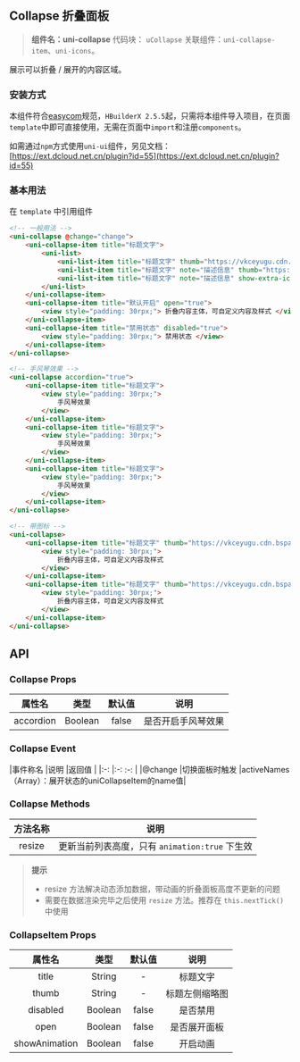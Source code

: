 

## Collapse 折叠面板
> **组件名：uni-collapse**
> 代码块： `uCollapse`
> 关联组件：`uni-collapse-item`、`uni-icons`。


展示可以折叠 / 展开的内容区域。

### 安装方式

本组件符合[easycom](https://uniapp.dcloud.io/collocation/pages?id=easycom)规范，`HBuilderX 2.5.5`起，只需将本组件导入项目，在页面`template`中即可直接使用，无需在页面中`import`和注册`components`。

如需通过`npm`方式使用`uni-ui`组件，另见文档：[https://ext.dcloud.net.cn/plugin?id=55](https://ext.dcloud.net.cn/plugin?id=55)

### 基本用法

在 ``template`` 中引用组件 

```html
<!-- 一般用法 -->
<uni-collapse @change="change">
    <uni-collapse-item title="标题文字">
        <uni-list>
            <uni-list-item title="标题文字" thumb="https://vkceyugu.cdn.bspapp.com/VKCEYUGU-dc-site/460d46d0-4fcc-11eb-8ff1-d5dcf8779628.png"></uni-list-item>
            <uni-list-item title="标题文字" note="描述信息" thumb="https://vkceyugu.cdn.bspapp.com/VKCEYUGU-dc-site/460d46d0-4fcc-11eb-8ff1-d5dcf8779628.png"></uni-list-item>
            <uni-list-item title="标题文字" note="描述信息" show-extra-icon="true" :extra-icon="{color: '#4cd964',size: '22',type: 'spinner'}"></uni-list-item>
        </uni-list>
    </uni-collapse-item>
    <uni-collapse-item title="默认开启" open="true">
        <view style="padding: 30rpx;"> 折叠内容主体，可自定义内容及样式 </view>
    </uni-collapse-item>
    <uni-collapse-item title="禁用状态" disabled="true">
        <view style="padding: 30rpx;"> 禁用状态 </view>
    </uni-collapse-item>
</uni-collapse>

<!-- 手风琴效果 -->
<uni-collapse accordion="true">
    <uni-collapse-item title="标题文字">
        <view style="padding: 30rpx;">
            手风琴效果
        </view>
    </uni-collapse-item>
    <uni-collapse-item title="标题文字">
        <view style="padding: 30rpx;">
            手风琴效果
        </view>
    </uni-collapse-item>
    <uni-collapse-item title="标题文字">
        <view style="padding: 30rpx;">
            手风琴效果
        </view>
    </uni-collapse-item>
</uni-collapse>

<!-- 带图标 -->
<uni-collapse>
    <uni-collapse-item title="标题文字" thumb="https://vkceyugu.cdn.bspapp.com/VKCEYUGU-dc-site/460d46d0-4fcc-11eb-8ff1-d5dcf8779628.png">
        <view style="padding: 30rpx;">
            折叠内容主体，可自定义内容及样式
        </view>
    </uni-collapse-item>
    <uni-collapse-item title="标题文字" thumb="https://vkceyugu.cdn.bspapp.com/VKCEYUGU-dc-site/460d46d0-4fcc-11eb-8ff1-d5dcf8779628.png">
        <view style="padding: 30rpx;">
            折叠内容主体，可自定义内容及样式
        </view>
    </uni-collapse-item>
</uni-collapse>
```

## API

### Collapse Props

|属性名		|类型	|默认值	|说明				|
|:-:		|:-:	|:-:	|:-:				|
|accordion	|Boolean|false	|是否开启手风琴效果	|


### Collapse Event

|事件称名	|说明			|返回值												|
|:-:		|:-:			:-:													|
|@change	|切换面板时触发	|activeNames（Array）：展开状态的uniCollapseItem的name值|


### Collapse Methods

|方法名称	|说明														|
|:-:		|:-:														|
|resize	|更新当前列表高度，只有 `animation:true` 下生效|


> **提示**
> - resize 方法解决动态添加数据，带动画的折叠面板高度不更新的问题
> - 需要在数据渲染完毕之后使用 `resize` 方法。推荐在 `this.nextTick()` 中使用


### CollapseItem Props

|属性名		|类型	|默认值	|说明			|
|:-:		|:-:	|:-:	|:-:			|
|title		|String	|-		|标题文字		|
|thumb		|String	|-		|标题左侧缩略图	|
|disabled	|Boolean|false	|是否禁用		|
|open		|Boolean|false	|是否展开面板	|
|showAnimation	|Boolean	|false	|开启动画		|